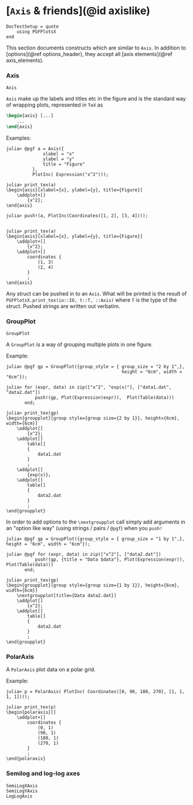 # [`Axis` & friends](@id axislike)

```@meta
DocTestSetup = quote
    using PGFPlotsX
end
```

This section documents constructs which are similar to `Axis`. In addition to [options](@ref options_header), they accept all [axis elements](@ref axis_elements).

### Axis

```@docs
Axis
```

`Axis` make up the labels and titles etc in the figure and is the standard way of wrapping plots, represented in `TeX` as

```tex
\begin{axis} [...]
    ...
\end{axis}
```

Examples:

```jldoctest
julia> @pgf a = Axis({
              xlabel = "x"
              ylabel = "y"
              title = "Figure"
          },
          PlotInc( Expression("x^2")));

julia> print_tex(a)
\begin{axis}[xlabel={x}, ylabel={y}, title={Figure}]
    \addplot+[]
        {x^2};
\end{axis}

julia> push!(a, PlotInc(Coordinates([1, 2], [3, 4])));


julia> print_tex(a)
\begin{axis}[xlabel={x}, ylabel={y}, title={Figure}]
    \addplot+[]
        {x^2};
    \addplot+[]
        coordinates {
            (1, 3)
            (2, 4)
        }
        ;
\end{axis}
```

Any struct can be pushed in to an `Axis`. What will be printed is the result of `PGFPlotsX.print_tex(io::IO, t::T, ::Axis)` where `T` is the type of the struct.
Pushed strings are written out verbatim.

### GroupPlot

```@docs
GroupPlot
```

A `GroupPlot` is a way of grouping multiple plots in one figure.

Example:

```jldoctest
julia> @pgf gp = GroupPlot({group_style = { group_size = "2 by 1",},
                                            height = "6cm", width = "6cm"});

julia> for (expr, data) in zip(["x^2", "exp(x)"], ["data1.dat", "data2.dat"])
           push!(gp, Plot(Expression(expr)),  Plot(Table(data)))
       end;

julia> print_tex(gp)
\begin{groupplot}[group style={group size={2 by 1}}, height={6cm}, width={6cm}]
    \addplot[]
        {x^2};
    \addplot[]
        table[]
        {
            data1.dat
        }
        ;
    \addplot[]
        {exp(x)};
    \addplot[]
        table[]
        {
            data2.dat
        }
        ;
\end{groupplot}
```

In order to add options to the `\nextgroupplot` call simply add arguments in
an "option like way" (using strings / pairs / `@pgf`) when you `push!`

```jldoctest
julia> @pgf gp = GroupPlot({group_style = { group_size = "1 by 1",}, height = "6cm", width = "6cm"});

julia> @pgf for (expr, data) in zip(["x^2"], ["data2.dat"])
           push!(gp, {title = "Data $data"}, Plot(Expression(expr)),  Plot(Table(data)))
       end;

julia> print_tex(gp)
\begin{groupplot}[group style={group size={1 by 1}}, height={6cm}, width={6cm}]
    \nextgroupplot[title={Data data2.dat}]
    \addplot[]
        {x^2};
    \addplot[]
        table[]
        {
            data2.dat
        }
        ;
\end{groupplot}
```

### PolarAxis

A `PolarAxis` plot data on a polar grid.

Example:

```jldoctest
julia> p = PolarAxis( PlotInc( Coordinates([0, 90, 180, 270], [1, 1, 1, 1])));

julia> print_tex(p)
\begin{polaraxis}[]
    \addplot+[]
        coordinates {
            (0, 1)
            (90, 1)
            (180, 1)
            (270, 1)
        }
        ;
\end{polaraxis}
```

### Semilog and log-log axes

```@docs
SemiLogXAxis
SemiLogYAxis
LogLogAxis
```
